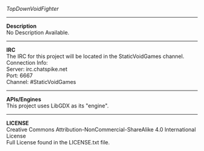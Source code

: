 _TopDownVoidFighter_

------
__Description__  
No Description Available.  

------
__IRC__  
The IRC for this project will be located in the StaticVoidGames channel.  
Connection Info:  
Server: irc.chatspike.net  
Port: 6667  
Channel: #StaticVoidGames  

------
__APIs/Engines__  
This project uses LibGDX as its "engine".  

------
__LICENSE__  
Creative Commons Attribution-NonCommercial-ShareAlike 4.0 International License  
Full License found in the LICENSE.txt file.
